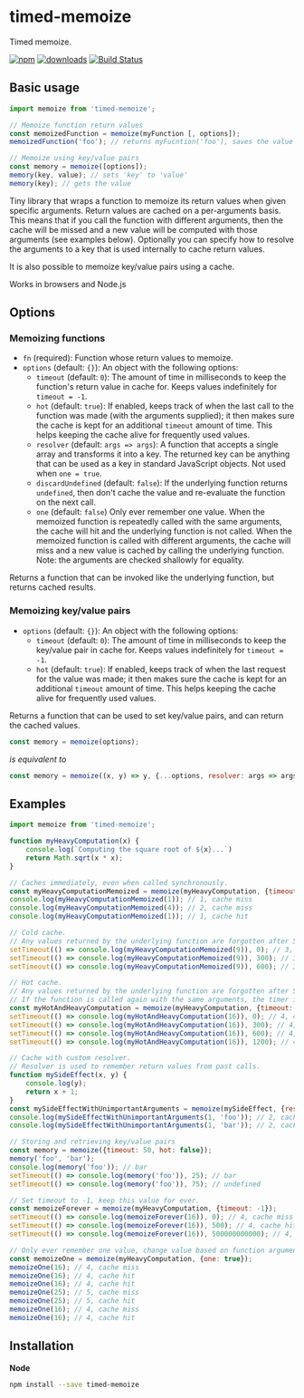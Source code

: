 # timed-memoize
Timed memoize.

[npm-image]: https://img.shields.io/npm/v/timed-memoize.svg
[npm-url]: https://npmjs.org/package/timed-memoize
[downloads-image]: https://img.shields.io/npm/dm/timed-memoize.svg
[travis-url]: https://travis-ci.org/woutervh-/timed-memoize
[travis-image]: https://travis-ci.org/woutervh-/timed-memoize.svg?branch=master

[![npm][npm-image]][npm-url] [![downloads][downloads-image]][npm-url] [![Build Status][travis-image]][travis-url]

## Basic usage

```js
import memoize from 'timed-memoize';

// Memoize function return values
const memoizedFunction = memoize(myFunction [, options]);
memoizedFunction('foo'); // returns myFucntion('foo'), saves the value in memory for later use

// Memoize using key/value pairs
const memory = memoize([options]);
memory(key, value); // sets 'key' to 'value'
memory(key); // gets the value
```

Tiny library that wraps a function to memoize its return values when given specific arguments.
Return values are cached on a per-arguments basis.
This means that if you call the function with different arguments, then the cache will be missed and a new value will be computed with those arguments (see examples below).
Optionally you can specify how to resolve the arguments to a key that is used internally to cache return values.

It is also possible to memoize key/value pairs using a cache.

Works in browsers and Node.js

## Options

### Memoizing functions

* `fn` (required):
Function whose return values to memoize.
* `options` (default: `{}`):
    An object with the following options:
    * `timeout` (default: `0`):
    The amount of time in milliseconds to keep the function's return value in cache for. Keeps values indefinitely for `timeout = -1`.
    * `hot` (default: `true`):
    If enabled, keeps track of when the last call to the function was made (with the arguments supplied); it then makes sure the cache is kept for an additional `timeout` amount of time.
    This helps keeping the cache alive for frequently used values.
    * `resolver` (default: `args => args`):
    A function that accepts a single array and transforms it into a key.
    The returned key can be anything that can be used as a key in standard JavaScript objects.
    Not used when `one = true`.
    * `discardUndefined` (default: `false`):
    If the underlying function returns `undefined`, then don't cache the value and re-evaluate the function on the next call.
    * `one` (default: `false`)
    Only ever remember one value.
    When the memoized function is repeatedly called with the same arguments, the cache will hit and the underlying function is not called.
    When the memoized function is called with different arguments, the cache will miss and a new value is cached by calling the underlying function.
    Note: the arguments are checked shallowly for equality.
 
 Returns a function that can be invoked like the underlying function, but returns cached results.
 
### Memoizing key/value pairs
 
* `options` (default: `{}`):
    An object with the following options:
    * `timeout` (default: `0`):
    The amount of time in milliseconds to keep the key/value pair in cache for. Keeps values indefinitely for `timeout = -1`.
    * `hot` (default: `true`):
    If enabled, keeps track of when the last request for the value was made; it then makes sure the cache is kept for an additional `timeout` amount of time.
    This helps keeping the cache alive for frequently used values.

Returns a function that can be used to set key/value pairs, and can return the cached values.

```js
const memory = memoize(options);
```
*is equivalent to*
```js
const memory = memoize((x, y) => y, {...options, resolver: args => args[0], discardUndefined: true});
```

## Examples

```js
import memoize from 'timed-memoize';

function myHeavyComputation(x) {
    console.log(`Computing the square root of ${x}...`)
    return Math.sqrt(x * x);
}

// Caches immediately, even when called synchronously.
const myHeavyComputationMemoized = memoize(myHeavyComputation, {timeout: 500, hot: false});
console.log(myHeavyComputationMemoized(1)); // 1, cache miss
console.log(myHeavyComputationMemoized(4)); // 2, cache miss
console.log(myHeavyComputationMemoized(1)); // 1, cache hit

// Cold cache.
// Any values returned by the underlying function are forgotten after 500ms.
setTimeout(() => console.log(myHeavyComputationMemoized(9)), 0); // 3, cache miss
setTimeout(() => console.log(myHeavyComputationMemoized(9)), 300); // 3, cache hit
setTimeout(() => console.log(myHeavyComputationMemoized(9)), 600); // 3, cache miss

// Hot cache.
// Any values returned by the underlying function are forgotten after 500ms.
// If the function is called again with the same arguments, the timer is reset. 
const myHotAndHeavyComputation = memoize(myHeavyComputation, {timeout: 500, hot: true});
setTimeout(() => console.log(myHotAndHeavyComputation(16)), 0); // 4, cache miss
setTimeout(() => console.log(myHotAndHeavyComputation(16)), 300); // 4, cache hit
setTimeout(() => console.log(myHotAndHeavyComputation(16)), 600); // 4, cache hit
setTimeout(() => console.log(myHotAndHeavyComputation(16)), 1200); // 4, cache miss

// Cache with custom resolver.
// Resolver is used to remember return values from past calls.
function mySideEffect(x, y) {
    console.log(y);
    return x + 1;
}
const mySideEffectWithUnimportantArguments = memoize(mySideEffect, {resolver: args => args[0]});
console.log(mySideEffectWithUnimportantArguments(1, 'foo')); // 2, cache miss
console.log(mySideEffectWithUnimportantArguments(1, 'bar')); // 2, cache hit

// Storing and retrieving key/value pairs
const memory = memoize({timeout: 50, hot: false});
memory('foo', 'bar');
console.log(memory('foo')); // bar
setTimeout(() => console.log(memory('foo')), 25); // bar
setTimeout(() => console.log(memory('foo')), 75); // undefined

// Set timeout to -1, keep this value for ever.
const memoizeForever = memoize(myHeavyComputation, {timeout: -1});
setTimeout(() => console.log(memoizeForever(16)), 0); // 4, cache miss
setTimeout(() => console.log(memoizeForever(16)), 500); // 4, cache hit
setTimeout(() => console.log(memoizeForever(16)), 500000000000); // 4, cache hit

// Only ever remember one value, change value based on function arguments.
const memoizeOne = memoize(myHeavyComputation, {one: true});
memoizeOne(16); // 4, cache miss
memoizeOne(16); // 4, cache hit
memoizeOne(16); // 4, cache hit
memoizeOne(25); // 5, cache miss
memoizeOne(25); // 5, cache hit
memoizeOne(16); // 4, cache miss
memoizeOne(16); // 4, cache hit
```

## Installation

**Node**

```bash
npm install --save timed-memoize
```
